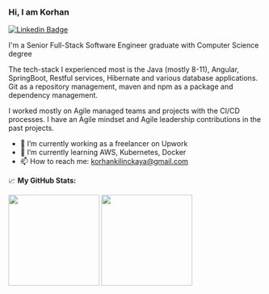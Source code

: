 ### Hi, I am Korhan

[![Linkedin Badge](https://img.shields.io/badge/-LinkedIn-0e76a8?style=flat-square&logo=Linkedin&logoColor=white)](https://linkedin.com/in/korhan-kilinckaya)

I'm a Senior Full-Stack Software Engineer graduate with Computer Science degree

The tech-stack I experienced most is the Java (mostly 8-11), Angular, SpringBoot, Restful services, Hibernate and various database applications. Git as a repository management, maven and npm as a package and dependency management.

I worked mostly on Agile managed teams and projects with the CI/CD processes. I have an Agile mindset and Agile leadership contributions in the past projects.

- 🔭 I’m currently working as a freelancer on Upwork
- 🌱 I’m currently learning AWS, Kubernetes, Docker
- 📫 How to reach me: korhankilinckaya@gmail.com

📈 **My GitHub Stats:**

<p>
  <img height="180em" src="https://github-readme-stats.vercel.app/api?username=korhankilinckaya&show_icons=true&hide_border=true&&count_private=true&include_all_commits=true" />
  <img height="180em" src="https://github-readme-stats.vercel.app/api/top-langs/?username=korhankilinckaya&exclude_repo=KNN-Image-Classification&show_icons=true&hide_border=true&layout=compact&langs_count=8"/>
</p>
